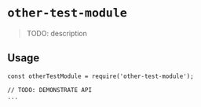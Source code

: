 # `other-test-module`

> TODO: description

## Usage

```
const otherTestModule = require('other-test-module');

// TODO: DEMONSTRATE API
...
```
